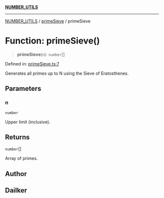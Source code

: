[**NUMBER_UTILS**](../../README.md)

***

[NUMBER_UTILS](../../README.md) / [primeSieve](../README.md) / primeSieve

# Function: primeSieve()

> **primeSieve**(`n`): `number`[]

Defined in: [primeSieve.ts:7](https://github.com/dailker/everyutil/blob/eec8191ac77814ae7059b0b875a0b45726d5172e/src/number/primeSieve.ts#L7)

Generates all primes up to N using the Sieve of Eratosthenes.

## Parameters

### n

`number`

Upper limit (inclusive).

## Returns

`number`[]

Array of primes.

## Author

## Dailker
